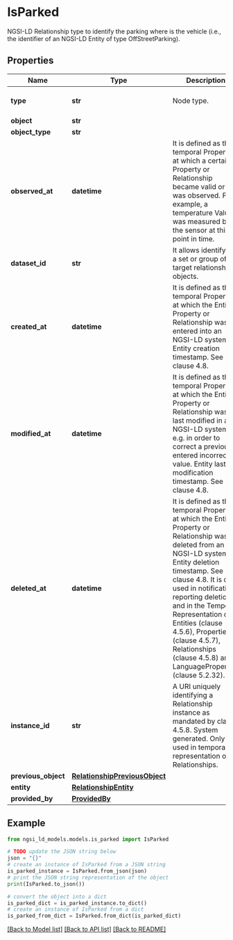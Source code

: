 # IsParked

NGSI-LD Relationship type to identify the parking where is the vehicle (i.e., the identifier of an NGSI-LD Entity of type OffStreetParking). 

## Properties

Name | Type | Description | Notes
------------ | ------------- | ------------- | -------------
**type** | **str** | Node type.  | [optional] [default to 'Relationship']
**object** | **str** |  | 
**object_type** | **str** |  | [optional] 
**observed_at** | **datetime** | It is defined as the temporal Property at which a certain Property or Relationship became valid or was observed. For example, a temperature Value was measured by the sensor at this point in time.  | [optional] 
**dataset_id** | **str** | It allows identifying a set or group of target relationship objects.  | [optional] 
**created_at** | **datetime** | It is defined as the temporal Property at which the Entity, Property or Relationship was entered into an NGSI-LD system.  Entity creation timestamp. See clause 4.8.  | [optional] 
**modified_at** | **datetime** | It is defined as the temporal Property at which the Entity, Property or Relationship was last modified in an NGSI-LD system, e.g. in order to correct a previously entered incorrect value.  Entity last modification timestamp. See clause 4.8.  | [optional] 
**deleted_at** | **datetime** | It is defined as the temporal Property at which the Entity, Property or Relationship was deleted from an NGSI-LD system.  Entity deletion timestamp. See clause 4.8. It is only used in notifications reporting deletions and in the Temporal Representation of Entities (clause 4.5.6), Properties (clause 4.5.7), Relationships (clause 4.5.8) and LanguageProperties (clause 5.2.32).  | [optional] 
**instance_id** | **str** | A URI uniquely identifying a Relationship instance as mandated by clause 4.5.8. System generated. Only used in temporal representation of Relationships.  | [optional] [readonly] 
**previous_object** | [**RelationshipPreviousObject**](RelationshipPreviousObject.md) |  | [optional] 
**entity** | [**RelationshipEntity**](RelationshipEntity.md) |  | [optional] 
**provided_by** | [**ProvidedBy**](ProvidedBy.md) |  | [optional] 

## Example

```python
from ngsi_ld_models.models.is_parked import IsParked

# TODO update the JSON string below
json = "{}"
# create an instance of IsParked from a JSON string
is_parked_instance = IsParked.from_json(json)
# print the JSON string representation of the object
print(IsParked.to_json())

# convert the object into a dict
is_parked_dict = is_parked_instance.to_dict()
# create an instance of IsParked from a dict
is_parked_from_dict = IsParked.from_dict(is_parked_dict)
```
[[Back to Model list]](../README.md#documentation-for-models) [[Back to API list]](../README.md#documentation-for-api-endpoints) [[Back to README]](../README.md)


